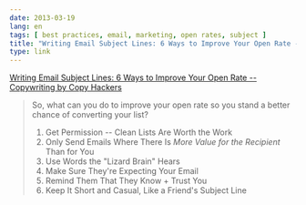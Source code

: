 ```yaml
---
date: 2013-03-19
lang: en
tags: [ best practices, email, marketing, open rates, subject ]
title: "Writing Email Subject Lines: 6 Ways to Improve Your Open Rate -- Copywriting by Copy Hackers"
type: link
---
```


[Writing Email Subject Lines: 6 Ways to Improve Your Open Rate --
Copywriting by Copy
Hackers](http://copyhackers.com/2012/08/writing-email-subject-lines-improve-open-rate/)

> So, what can you do to improve your open rate so you stand a better
> chance of converting your list?
>
> 1.   Get Permission -- Clean Lists Are Worth the Work
> 2.   Only Send Emails Where There Is *More Value for the Recipient*
>     Than for You
> 3.   Use Words the "Lizard Brain" Hears
> 4.   Make Sure They're Expecting Your Email
> 5.   Remind Them That They Know + Trust You
> 6.   Keep It Short and Casual, Like a Friend's Subject Line

